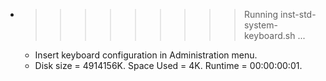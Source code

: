 * >>>>>>>>> Running inst-std-system-keyboard.sh ...
  * Insert keyboard configuration in Administration menu.
  * Disk size = 4914156K. Space Used = 4K. Runtime = 00:00:00:01.
